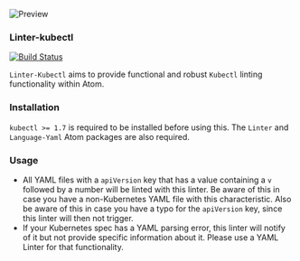 ![Preview](https://raw.githubusercontent.com/mschuchard/linter-kubectl/master/linter_kubectl.png)

### Linter-kubectl
[![Build Status](https://travis-ci.org/mschuchard/linter-kubectl.svg?branch=master)](https://travis-ci.org/mschuchard/linter-kubectl)

`Linter-Kubectl` aims to provide functional and robust `Kubectl` linting functionality within Atom.

### Installation
`kubectl >= 1.7` is required to be installed before using this. The `Linter` and `Language-Yaml` Atom packages are also required.

### Usage
- All YAML files with a `apiVersion` key that has a value containing a `v` followed by a number will be linted with this linter. Be aware of this in case you have a non-Kubernetes YAML file with this characteristic. Also be aware of this in case you have a typo for the `apiVersion` key, since this linter will then not trigger.
- If your Kubernetes spec has a YAML parsing error, this linter will notify of it but not provide specific information about it. Please use a YAML Linter for that functionality.
